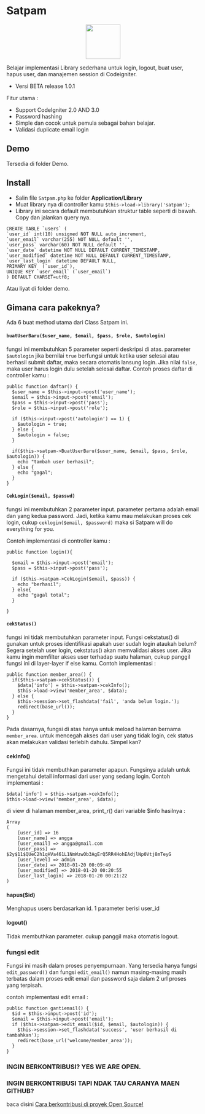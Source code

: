 # Satpam
<p align='center'>
  <img width='90' src='http://www.clipartlord.com/wp-content/uploads/2014/09/policeman4-145x240.png'/>
</p>

Belajar implementasi Library sederhana untuk login, logout, buat user, hapus user, dan manajemen session di Codeigniter.

* Versi BETA release 1.0.1

Fitur utama :
* Support CodeIgniter 2.0 AND 3.0
* Password hashing
* Simple dan cocok untuk pemula sebagai bahan belajar.
* Validasi duplicate email login
## Demo
Tersedia di folder Demo.
## Install
* Salin file `Satpam.php` ke folder **Application/Library**
* Muat library nya di controller kamu `$this->load->library('satpam');`
* Library ini secara default membutuhkan struktur table seperti di bawah. Copy dan jalankan query nya.
```
CREATE TABLE `users` (
`user_id` int(10) unsigned NOT NULL auto_increment,
`user_email` varchar(255) NOT NULL default '',
`user_pass` varchar(60) NOT NULL default '',
`user_date` datetime NOT NULL DEFAULT CURRENT_TIMESTAMP,
`user_modified` datetime NOT NULL DEFAULT CURRENT_TIMESTAMP,
`user_last_login` datetime DEFAULT NULL,
PRIMARY KEY  (`user_id`),
UNIQUE KEY `user_email` (`user_email`)
) DEFAULT CHARSET=utf8;
```

Atau liyat di folder demo.

## Gimana cara pakeknya?
Ada 6 buat method utama dari Class Satpam ini.
#### `buatUserBaru($user_name, $email, $pass, $role, $autologin)`
fungsi ini membutuhkan 5 parameter seperti deskripsi di atas. parameter `$autologin` jika bernilai `true` berfungsi untuk ketika user selesai atau berhasil submit daftar, maka secara otomatis lansung login. Jika nilai `false`, maka user harus login dulu setelah selesai daftar.
Contoh proses daftar di controller kamu :
```
public function daftar() {
  $user_name = $this->input->post('user_name');
  $email = $this->input->post('email');
  $pass = $this->input->post('pass');
  $role = $this->input->post('role');

  if ($this->input->post('autologin') == 1) {
    $autologin = true;
  } else {
    $autologin = false;
  }

  if($this->satpam->BuatUserBaru($user_name, $email, $pass, $role, $autologin)) {
    echo "tambah user berhasil";
  } else {
    echo "gagal";
  }
}
```
#### `CekLogin($email, $passwd)` 

fungsi ini membutuhkan 2 parameter input. parameter pertama adalah email dan yang kedua password. Jadi, ketika kamu mau melakukan proses cek login, cukup `ceklogin($email, $password)` maka si Satpam will do everything for you.

Contoh implementasi di controller kamu :


```
public function login(){

  $email = $this->input->post('email');
  $pass = $this->input->post('pass');
  
  if ($this->satpam->CekLogin($email, $pass)) {
    echo "berhasil";
  } else{
    echo "gagal total";
  }
  
}
```
#### `cekStatus()`
fungsi ini tidak membutuhkan parameter input. Fungsi cekstatus() di gunakan untuk proses identifikasi apakah user sudah login ataukah belum? Segera setelah user login, cekstatus() akan memvalidasi akses user. Jika kamu ingin memfilter akses user terhadap suatu halaman, cukup panggil fungsi ini di layer-layer if else kamu. Contoh implementasi :
```
public function member_area() {
  if($this->satpam->cekStatus()) {
    $data['info'] = $this->satpam->cekInfo();
    $this->load->view('member_area', $data);
  } else {
    $this->session->set_flashdata('fail', 'anda belum login.');
    redirect(base_url());
  }
}
  ```
Pada dasarnya, fungsi di atas hanya untuk meload halaman bernama `member_area`. untuk mencegah akses dari user yang tidak login, cek status akan melakukan validasi terlebih dahulu. Simpel kan?

#### cekInfo()
Fungsi ini tidak membuthkan parameter apapun. Fungsinya adalah untuk mengetahui detail informasi dari user yang sedang login. Contoh implementasi :
```
$data['info'] = $this->satpam->cekInfo();
$this->load->view('member_area', $data);
```
di view di halaman member_area, print_r() dari variable $info hasilnya :
```
Array
(
    [user_id] => 16
    [user_name] => angga
    [user_email] => angga@gmail.com
    [user_pass] => $2y$11$QUeC2h1qHVa461L1NmWzwOb3AgErQ5RR4HohEAdjlNp0Vtj8mTeyG
    [user_level] => admin
    [user_date] => 2018-01-20 00:09:40
    [user_modified] => 2018-01-20 00:20:55
    [user_last_login] => 2018-01-20 00:21:22
)
```
#### hapus($id)
Menghapus users berdasarkan id. 1 parameter berisi user_id
#### logout()
Tidak membuthkan parameter. cukup panggil maka otomatis logout.

### fungsi edit
Fungsi ini masih dalam proses penyempurnaan. Yang tersedia hanya fungsi `edit_password()` dan fungsi `edit_email()` namun masing-masing masih terbatas dalam proses edit email dan password saja dalam 2 url proses yang terpisah.

contoh implementasi edit email :
```
public function gantiemail() {
  $id = $this->input->post('id');
  $email = $this->input->post('email');  
  if ($this->satpam->edit_email($id, $email, $autologin)) {
    $this->session->set_flashdata('success', 'user berhasil di tambahkan');
    redirect(base_url('welcome/member_area'));
  }
}
```

### INGIN BERKONTRIBUSI? YES WE ARE OPEN.
### INGIN BERKONTRIBUSI TAPI NDAK TAU CARANYA MAEN GITHUB?
baca disini [Cara berkontribusi di proyek Open Source!](https://github.com/endymuhardin/belajarGit/blob/master/cara-berkontribusi-opensources-github.md) 
